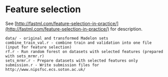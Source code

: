 Feature selection
=================

See [http://fastml.com/feature-selection-in-practice/](http://fastml.com/feature-selection-in-practice/) for description.

	data/ - original and transformed Madelon sets
	combine_train_val.r - combine train and validation into one file (input for feature selection)
	rf.r - Run random forest on datasets with selected features (prepared with sets_mrmr.r)
	sets_mrmr.r - Prepare datasets with selected features only
	submission.r - Write submission files for http://www.nipsfsc.ecs.soton.ac.uk/
	
	
